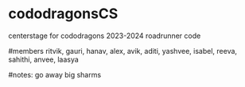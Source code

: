 # cododragonsCS
centerstage for cododragons 2023-2024 roadrunner code

#members
ritvik, gauri, hanav, alex, avik, aditi, yashvee, isabel, reeva, sahithi, anvee, laasya 

#notes:
go away big sharms
